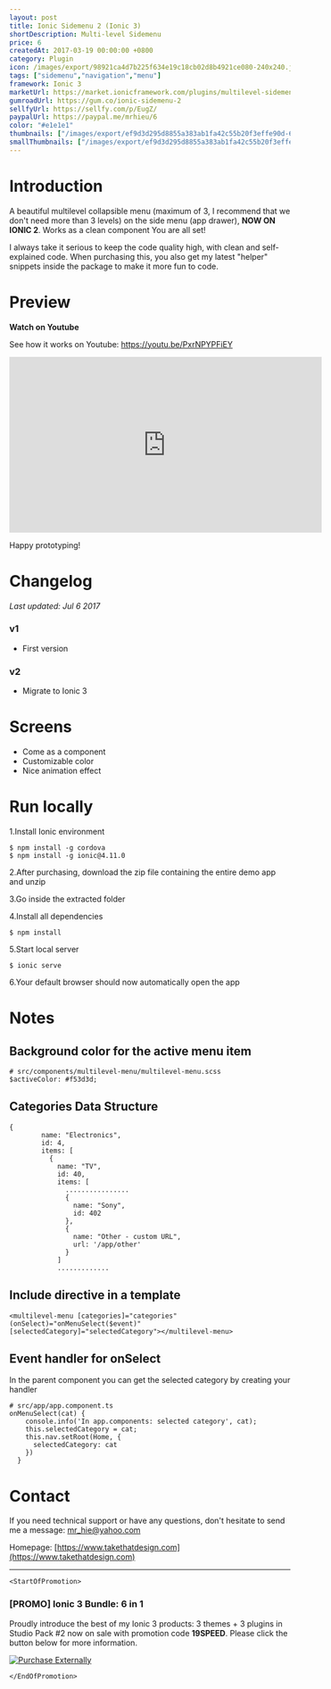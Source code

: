 ```yaml
---
layout: post
title: Ionic Sidemenu 2 (Ionic 3)
shortDescription: Multi-level Sidemenu 
price: 6
createdAt: 2017-03-19 00:00:00 +0800
category: Plugin
icon: /images/export/98921ca4d7b225f634e19c18cb02d8b4921ce080-240x240.jpg
tags: ["sidemenu","navigation","menu"]
framework: Ionic 3
marketUrl: https://market.ionicframework.com/plugins/multilevel-sidemenu-2
gumroadUrl: https://gum.co/ionic-sidemenu-2
sellfyUrl: https://sellfy.com/p/EugZ/
paypalUrl: https://paypal.me/mrhieu/6
color: "#e1e1e1"
thumbnails: ["/images/export/ef9d3d295d8855a383ab1fa42c55b20f3effe90d-665x1182.jpg","/images/export/5d52de856e1f9483e85663f83785f00d4c4f7fdb-665x1182.jpg","/images/export/044ce054b12bac64c7566832e12b487bc660ec69-665x1182.jpg"]
smallThumbnails: ["/images/export/ef9d3d295d8855a383ab1fa42c55b20f3effe90d-665x1182.jpg","/images/export/5d52de856e1f9483e85663f83785f00d4c4f7fdb-665x1182.jpg","/images/export/044ce054b12bac64c7566832e12b487bc660ec69-665x1182.jpg"]
---
```


# Introduction

A beautiful multilevel collapsible menu (maximum of 3, I recommend that we don't need more than 3 levels) on the side menu (app drawer), **NOW ON IONIC 2**. Works as a clean component **<multilevel-menu></multilevel-menu>** You are all set!

I always take it serious to keep the code quality high, with clean and self-explained code. When purchasing this, you also get my latest "helper" snippets inside the package to make it more fun to code.

# Preview




**Watch on Youtube**

See how it works on Youtube: https://youtu.be/PxrNPYPFiEY

<iframe width="560" height="315" src="https://www.youtube.com/embed/PxrNPYPFiEY" frameborder="0" allow="accelerometer; autoplay; encrypted-media; gyroscope; picture-in-picture" allowfullscreen></iframe>


Happy prototyping!


# Changelog

*Last updated: Jul 6 2017*

### v1

* First version

### v2

* Migrate to Ionic 3

# Screens

- Come as a component <multilevel-menu></multilevel-menu>
- Customizable color
- Nice animation effect


# Run locally
1.Install Ionic environment

```
$ npm install -g cordova
$ npm install -g ionic@4.11.0
```

2.After purchasing, download the zip file containing the entire demo app and unzip

3.Go inside the extracted folder

4.Install all dependencies

```
$ npm install
```

5.Start local server
```
$ ionic serve
```

6.Your default browser should now automatically open the app


# Notes

## Background color for the active menu item

```
# src/components/multilevel-menu/multilevel-menu.scss
$activeColor: #f53d3d;
```

## Categories Data Structure

```
{
        name: "Electronics",
        id: 4,
        items: [
          {
            name: "TV",
            id: 40,
            items: [
              ................
              {
                name: "Sony",
                id: 402
              },
              {
                name: "Other - custom URL",
                url: '/app/other'
              }
            ]
			.............
```

## Include directive in a template

```
<multilevel-menu [categories]="categories" (onSelect)="onMenuSelect($event)" [selectedCategory]="selectedCategory"></multilevel-menu>
```

## Event handler for onSelect
In the parent component you can get the selected category by creating your handler

```
# src/app/app.component.ts
onMenuSelect(cat) {
    console.info('In app.components: selected category', cat);
    this.selectedCategory = cat;
    this.nav.setRoot(Home, {
      selectedCategory: cat
    })
  }
```

# Contact
If you need technical support or have any questions, don't hesitate to send me a message: [mr_hie@yahoo.com](mailto:mr_hie@yahoo.com)

Homepage: [https://www.takethatdesign.com](https://www.takethatdesign.com)


------------------

`<StartOfPromotion>`
### [PROMO] Ionic 3 Bundle: 6 in 1
Proudly introduce the best of my Ionic 3 products: 3 themes + 3 plugins in Studio Pack #2  now on sale with promotion code **19SPEED**. Please click the button below for more information.

[![Purchase Externally](http://bit.ly/2E4p4z3)](https://gum.co/ionic3-ui-bundle)

`</EndOfPromotion>`